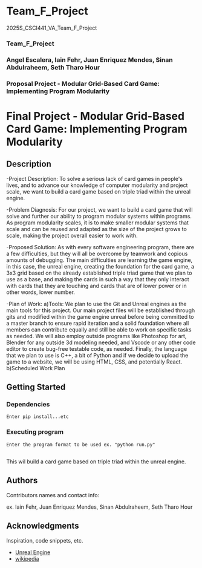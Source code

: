 # Team_F_Project
2025S_CSCI441_VA_Team_F_Project
### Team_F_Project
### Angel Escalera, Iain Fehr, Juan Enriquez Mendes, Sinan Abdulraheem, Seth Tharo Hour

### Proposal Project - Modular Grid-Based Card Game: Implementing Program Modularity


# Final Project - Modular Grid-Based Card Game: Implementing Program Modularity



## Description

-Project Description:
To solve a serious lack of card games in people's lives, and to advance our knowledge of computer modularity and project scale, we want to build a card game based on triple triad within the unreal engine.

-Problem Diagnosis:
For our project, we want to build a card game that will solve and further our ability to program modular systems within programs. As program modularity scales, it is to make smaller modular systems that scale and can be reused and adapted as the size of the project grows to scale, making the project overall easier to work with. 

-Proposed Solution:
As with every software engineering program, there are a few difficulties, but they will all be overcome by teamwork and copious amounts of debugging. The main difficulties are learning the game engine, in this case, the unreal engine,  creating the foundation for the card game, a 3x3 grid based on the already established triple triad game that we plan to use as a base, and making the cards in such a way that they only interact with cards that they are touching and cards that are of lower power or in other words, lower number.

-Plan of Work:
a)Tools: We plan to use the Git and Unreal engines as the main tools for this project. Our main project files will be established through gits and modified within the game engine unreal before being committed to a master branch to ensure rapid iteration and a solid foundation where all members can contribute equally and still be able to work on specific tasks as needed. We will also employ outside programs like Photoshop for art, Blender for any outside 3d modeling needed, and Vscode or any other code editor to create bug-free testable code, as needed. Finally, the language that we plan to use is C++, a bit of Python and if we decide to upload the game to a website, we will be using HTML, CSS, and potentially React. 
b)Scheduled Work Plan


## Getting Started

### Dependencies

```
Enter pip install...etc
```

### Executing program

```
Enter the program format to be used ex. "python run.py"
```

## 

 This wil build a card game based on triple triad within the unreal engine. 


## Authors

Contributors names and contact info:

ex. Iain Fehr, Juan Enriquez Mendes, Sinan Abdulraheem, Seth Tharo Hour


## Acknowledgments

Inspiration, code snippets, etc.
* [Unreal Engine](https://www.unrealengine.com/en-US)
* [wikipedia](https://en.wikipedia.org/wiki/Triple_Triad )
